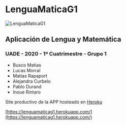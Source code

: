 # LenguaMaticaG1

![LenguaMaticaG1](https://raw.githubusercontent.com/buscoma/lenguamaticag1/master/public/logox256.png)

## Aplicación de Lengua y Matemática

### UADE - 2020 - 1º Cuatrimestre - Grupo 1

- Busco Matias
- Lucas Morral
- Matias Rapaport
- Alejandra Curbelo
- Pablo Durand
- Inoue Rintaro

Site productivo de la APP hosteado en [Heroku](https://www.heroku.com)

[https://lenguamaticag1.herokuapp.com/](https://lenguamaticag1.herokuapp.com/)